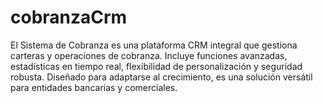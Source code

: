 # cobranzaCrm
El Sistema de Cobranza es una plataforma CRM integral que gestiona carteras y operaciones de cobranza. Incluye funciones avanzadas, estadísticas en tiempo real, flexibilidad de personalización y seguridad robusta. Diseñado para adaptarse al crecimiento, es una solución versátil para entidades bancarias y comerciales.
